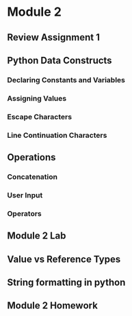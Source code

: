 # Module 2
## Review Assignment 1
## Python Data Constructs
### Declaring Constants and Variables
###  Assigning Values
### Escape Characters
### Line Continuation Characters
## Operations
### Concatenation
### User Input
### Operators

## Module 2 Lab

## Value vs Reference Types 
## String formatting in python

## Module 2 Homework